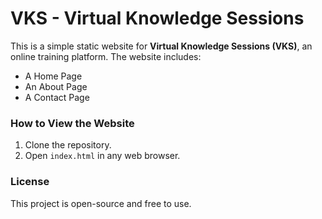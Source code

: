 # VKS - Virtual Knowledge Sessions

This is a simple static website for **Virtual Knowledge Sessions (VKS)**, an online training platform. The website includes:

- A Home Page
- An About Page
- A Contact Page

### How to View the Website
1. Clone the repository.
2. Open `index.html` in any web browser.

### License
This project is open-source and free to use.
